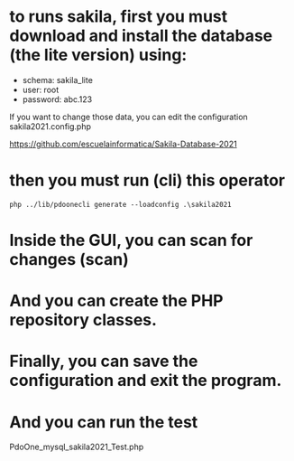 # to runs sakila, first you must download and install the database (the lite version) using:
* schema: sakila_lite
* user: root
* password: abc.123

If you want to change those data, you can edit the configuration sakila2021.config.php

https://github.com/escuelainformatica/Sakila-Database-2021

# then you must run (cli) this operator 

```shell
php ../lib/pdoonecli generate --loadconfig .\sakila2021
```

# Inside the GUI, you can scan for changes (scan)

# And you can create the PHP repository classes.

# Finally, you can save the configuration and exit the program.

# And you can run the test

PdoOne_mysql_sakila2021_Test.php





